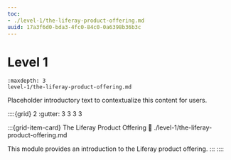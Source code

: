 ```yaml
---
toc:
- ./level-1/the-liferay-product-offering.md
uuid: 17a3f6d0-bda3-4fc0-84c0-0a6398b36b3c
---
```

# Level 1

```{toctree}
:maxdepth: 3
level-1/the-liferay-product-offering.md
```

Placeholder introductory text to contextualize this content for users.


::::{grid} 2
:gutter: 3 3 3 3

:::{grid-item-card} The Liferay Product Offering
:link: ./level-1/the-liferay-product-offering.md

This module provides an introduction to the Liferay product offering.
:::
::::

